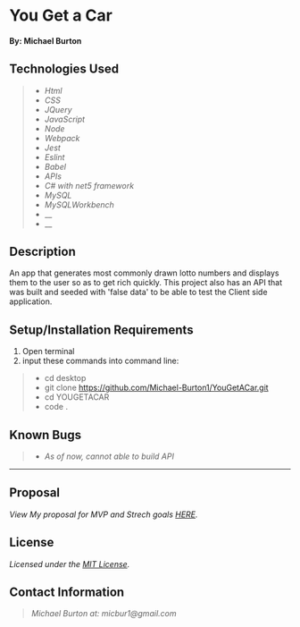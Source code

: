 # You Get a Car

#### By: Michael Burton

## Technologies Used

>* _Html_
>* _CSS_
>* _JQuery_
>* _JavaScript_
>* _Node_
>* _Webpack_
>* _Jest_
>* _Eslint_
>* _Babel_
>* _APIs_
>* _C# with net5 framework_
>* _MySQL_
>* _MySQLWorkbench_
>* __
>* __



## Description

An app that generates most commonly drawn lotto numbers and displays them to the user so as to get rich quickly.
This project also has an API that was built and seeded with 'false data' to be able to test the Client side application.

## Setup/Installation Requirements

1. Open terminal 
2. input these commands into command line:

>* cd desktop
>* git clone https://github.com/Michael-Burton1/YouGetACar.git
>* cd YOUGETACAR
>* code .

## Known Bugs

>* _As of now, cannot able to build API_
---
## Proposal
_View My proposal for MVP and Strech goals [HERE](propsal)._
## License
_Licensed under the [MIT License](LICENSE)._

## Contact Information
>_Michael Burton at: micbur1@gmail.com_

